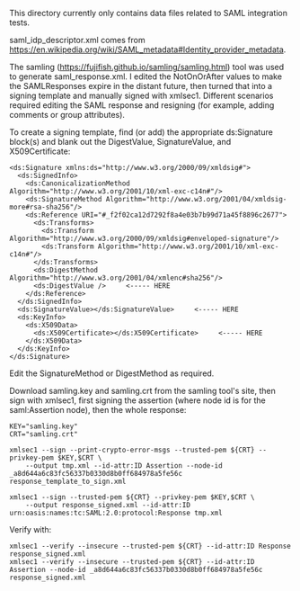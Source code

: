 This directory currently only contains data files related to SAML integration
tests.

saml_idp_descriptor.xml comes from https://en.wikipedia.org/wiki/SAML_metadata#Identity_provider_metadata.

The samling (https://fujifish.github.io/samling/samling.html) tool was used to
generate saml_response.xml. I edited the NotOnOrAfter values to make the
SAMLResponses expire in the distant future, then turned that into a signing
template and manually signed with xmlsec1. Different scenarios required editing
the SAML response and resigning (for example, adding comments or group
attributes).

To create a signing template, find (or add) the appropriate ds:Signature
block(s) and blank out the DigestValue, SignatureValue, and X509Certificate:

    <ds:Signature xmlns:ds="http://www.w3.org/2000/09/xmldsig#">
      <ds:SignedInfo>
        <ds:CanonicalizationMethod Algorithm="http://www.w3.org/2001/10/xml-exc-c14n#"/>
        <ds:SignatureMethod Algorithm="http://www.w3.org/2001/04/xmldsig-more#rsa-sha256"/>
        <ds:Reference URI="#_f2f02ca12d7292f8a4e03b7b99d71a45f8896c2677">
          <ds:Transforms>
            <ds:Transform Algorithm="http://www.w3.org/2000/09/xmldsig#enveloped-signature"/>
            <ds:Transform Algorithm="http://www.w3.org/2001/10/xml-exc-c14n#"/>
          </ds:Transforms>
          <ds:DigestMethod Algorithm="http://www.w3.org/2001/04/xmlenc#sha256"/>
          <ds:DigestValue />     <----- HERE
        </ds:Reference>
      </ds:SignedInfo>
      <ds:SignatureValue></ds:SignatureValue>     <----- HERE
      <ds:KeyInfo>
        <ds:X509Data>
          <ds:X509Certificate></ds:X509Certificate>     <----- HERE
        </ds:X509Data>
      </ds:KeyInfo>
    </ds:Signature>

Edit the SignatureMethod or DigestMethod as required.

Download samling.key and samling.crt from the samling tool's site, then sign
with xmlsec1, first signing the assertion (where node id is for the
saml:Assertion node), then the whole response:

    KEY="samling.key"
    CRT="samling.crt"

    xmlsec1 --sign --print-crypto-error-msgs --trusted-pem ${CRT} --privkey-pem $KEY,$CRT \
        --output tmp.xml --id-attr:ID Assertion --node-id _a8d644a6c83fc56337b0330d8b0ff684978a5fe56c response_template_to_sign.xml

    xmlsec1 --sign --trusted-pem ${CRT} --privkey-pem $KEY,$CRT \
        --output response_signed.xml --id-attr:ID urn:oasis:names:tc:SAML:2.0:protocol:Response tmp.xml

Verify with:

    xmlsec1 --verify --insecure --trusted-pem ${CRT} --id-attr:ID Response response_signed.xml
    xmlsec1 --verify --insecure --trusted-pem ${CRT} --id-attr:ID Assertion --node-id _a8d644a6c83fc56337b0330d8b0ff684978a5fe56c response_signed.xml


